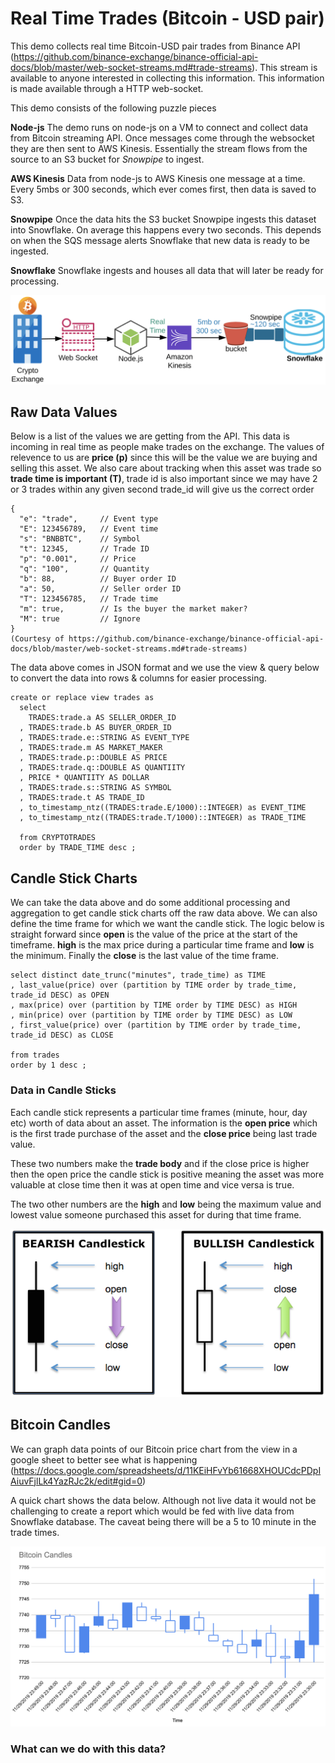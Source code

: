 # Real Time Trades (Bitcoin - USD pair)
This demo collects real time Bitcoin-USD pair trades from Binance API (https://github.com/binance-exchange/binance-official-api-docs/blob/master/web-socket-streams.md#trade-streams). This stream is available to anyone interested in collecting this information. This information is made available through a HTTP web-socket. 

This demo consists of the following puzzle pieces 

<b>Node-js</b> The demo runs on node-js on a VM to connect and collect data from Bitcoin streaming API. Once messages come through the websocket they are then sent to AWS Kinesis. Essentially the stream flows from the source to an S3 bucket for <i>Snowpipe</i> to ingest.

<b>AWS Kinesis</b> Data from node-js to AWS Kinesis one message at a time. Every 5mbs or 300 seconds, which ever comes first, then data is saved to S3. 

<b>Snowpipe</b> Once the data hits the S3 bucket Snowpipe ingests this dataset into Snowflake. On average this happens every two seconds. This depends on when the SQS message alerts Snowflake that new data is ready to be ingested.

<b>Snowflake</b> Snowflake ingests and houses all data that will later be ready for processing.

![img](https://github.com/mariusndini/img/blob/master/cryptopath.png)


## Raw Data Values
Below is a list of the values we are getting from the API. This data is incoming in real time as people make trades on the exchange. The values of relevence to us are <b>price (p)</b> since this will be the value we are buying and selling this asset. We also care about tracking when this asset was trade so <b>trade time is important (T)</b>, trade id is also important since we may have 2 or 3 trades within any given second trade_id will give us the correct order
```
{
  "e": "trade",     // Event type
  "E": 123456789,   // Event time
  "s": "BNBBTC",    // Symbol
  "t": 12345,       // Trade ID
  "p": "0.001",     // Price
  "q": "100",       // Quantity
  "b": 88,          // Buyer order ID
  "a": 50,          // Seller order ID
  "T": 123456785,   // Trade time
  "m": true,        // Is the buyer the market maker?
  "M": true         // Ignore
}
(Courtesy of https://github.com/binance-exchange/binance-official-api-docs/blob/master/web-socket-streams.md#trade-streams)
```

The data above comes in JSON format and we use the view & query below to convert the data into rows & columns for easier processing.

```
create or replace view trades as
  select 
    TRADES:trade.a AS SELLER_ORDER_ID
  , TRADES:trade.b AS BUYER_ORDER_ID
  , TRADES:trade.e::STRING AS EVENT_TYPE
  , TRADES:trade.m AS MARKET_MAKER
  , TRADES:trade.p::DOUBLE AS PRICE
  , TRADES:trade.q::DOUBLE AS QUANTIITY
  , PRICE * QUANTIITY AS DOLLAR
  , TRADES:trade.s::STRING AS SYMBOL
  , TRADES:trade.t AS TRADE_ID
  , to_timestamp_ntz((TRADES:trade.E/1000)::INTEGER) as EVENT_TIME
  , to_timestamp_ntz((TRADES:trade.T/1000)::INTEGER) as TRADE_TIME

  from CRYPTOTRADES
  order by TRADE_TIME desc ;
```

## Candle Stick Charts
We can take the data above and do some additional processing and aggregation to get candle stick charts off the raw data above. We can also define the time frame for which we want the candle stick. The logic below is straight forward since <b>open</b> is the value of the price at the start of the timeframe. <b>high</b> is the max price during a particular time frame and <b>low</b> is the minimum. Finally the <b>close</b> is the last value of the time frame. 

```
select distinct date_trunc("minutes", trade_time) as TIME
, last_value(price) over (partition by TIME order by trade_time, trade_id DESC) as OPEN
, max(price) over (partition by TIME order by TIME DESC) as HIGH
, min(price) over (partition by TIME order by TIME DESC) as LOW
, first_value(price) over (partition by TIME order by trade_time, trade_id DESC) as CLOSE

from trades
order by 1 desc ;
```

### Data in Candle Sticks
Each candle stick represents a particular time frames (minute, hour, day etc) worth of data about an asset. The information is the <b>open price</b> which is the first trade purchase of the asset and the <b>close price</b> being last trade value. 

These two numbers make the <b>trade body</b> and if the close price is higher then the open price the candle stick is positive meaning the asset was more valuable at close time then it was at open time and vice versa is true. 

The two other numbers are the <b>high</b> and <b>low</b> being the maximum value and lowest value someone purchased this asset for during that time frame.

![img](https://github.com/mariusndini/img/blob/master/bearish_bullish_candlesticks.png)

## Bitcoin Candles
We can graph data points of our Bitcoin price chart from the view in a google sheet to better see what is happening (https://docs.google.com/spreadsheets/d/11KEiHFvYb61668XHOUCdcPDpIAiuvFjlLk4YazRJc2k/edit#gid=0)

A quick chart shows the data below. Although not live data it would not be challenging to create a report which would be fed with live data from Snowflake database. The caveat being there will be a 5 to 10 minute in the trade times. 

![img](https://github.com/mariusndini/img/blob/master/BTC_Candles.png)

### What can we do with this data? 











    








